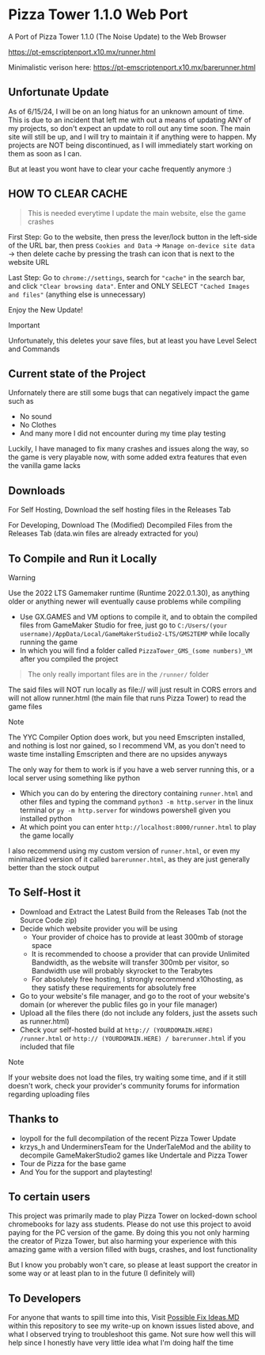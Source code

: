# Pizza Tower 1.1.0 Web Port

A Port of Pizza Tower 1.1.0 (The Noise Update) to the Web Browser

https://pt-emscriptenport.x10.mx/runner.html

Minimalistic verison here: https://pt-emscriptenport.x10.mx/barerunner.html

## Unfortunate Update
As of 6/15/24, I will be on an long hiatus for an unknown amount of time. This is due to an incident that left me with out a means of updating ANY of my projects, so don't expect an update
to roll out any time soon. The main site will still be up, and I will try to maintain it if anything were to happen. My projects are NOT being discontinued, as I will immediately start working on them as soon as I can.

But at least you wont have to clear your cache frequently anymore :)

## HOW TO CLEAR CACHE
> This is needed everytime I update the main website, else the game crashes


First Step: Go to the website, then press the lever/lock button in the left-side of the URL bar, then press ```Cookies and Data```
-> ```Manage on-device site data``` -> then delete cache by pressing the trash can icon that is next to the website URL

Last Step: Go to ```chrome://settings```, search for ```"cache"``` in the search bar, and click ```"Clear browsing data"```.
Enter and ONLY SELECT ```"Cached Images and files"``` (anything else is unnecessary)

Enjoy the New Update!

> [!IMPORTANT]
> Unfortunately, this deletes your save files, but at least you have Level Select and Commands

## Current state of the Project

Unfornately there are still some bugs that can negatively impact the game such as
- No sound
- No Clothes
- And many more I did not encounter during my time play testing

Luckily, I have managed to fix many crashes and issues along the way, so the game is very playable now, with some added extra features that even the vanilla game lacks

## Downloads

For Self Hosting, Download the self hosting files in the Releases Tab

For Developing, Download The (Modified) Decompiled Files from the Releases Tab (data.win files are already extracted for you)

## To Compile and Run it Locally

> [!WARNING]
> Use the 2022 LTS Gamemaker runtime (Runtime 2022.0.1.30), as anything older or anything newer will eventually cause problems while compiling

- Use GX.GAMES and VM options to compile it, and to obtain the compiled files from GameMaker Studio for free, just go to ```C:/Users/(your username)/AppData/Local/GameMakerStudio2-LTS/GMS2TEMP``` while locally running the game
- In which you will find a folder called ```PizzaTower_GMS_(some numbers)_VM``` after you compiled the project
> The only really important files are in the ```/runner/``` folder

The said files will NOT run locally as file:// will just result in CORS errors and will not allow runner.html (the main file that runs Pizza Tower) to read the game files

> [!NOTE]
> The YYC Compiler Option does work, but you need Emscripten installed, and nothing is lost nor gained, so I recommend VM, as you don't need to waste time installing Emscripten and there are no upsides anyways

The only way for them to work is if you have a web server running this, or a local server using something like python
- Which you can do by entering the directory containing ```runner.html``` and other files and typing the command ```python3 -m http.server``` in the linux terminal or ```py -m http.server``` for windows powershell given you installed python
- At which point you can enter ```http://localhost:8000/runner.html``` to play the game locally

I also recommend using my custom version of ```runner.html```, or even my minimalized version of it called ```barerunner.html```, as they are just generally better than the stock output

## To Self-Host it
- Download and Extract the Latest Build from the Releases Tab (not the Source Code zip)
- Decide which website provider you will be using
    - Your provider of choice has to provide at least 300mb of storage space
    - It is recommended to choose a provider that can provide Unlimited Bandwidth, as the website will transfer 300mb per visitor, so Bandwidth use will probably skyrocket to the Terabytes
    - For absolutely free hosting, I strongly recommend x10hosting, as they satisfy these requirements for absolutely free
- Go to your website's file manager, and go to the root of your website's domain (or wherever the public files go in your file manager)
- Upload all the files there (do not include any folders, just the assets such as runner.html)
- Check your self-hosted build at ```http:// (YOURDOMAIN.HERE) /runner.html``` or ```http:// (YOURDOMAIN.HERE) / barerunner.html``` if you included that file
> [!NOTE]
> If your website does not load the files, try waiting some time, and if it still doesn't work, check your provider's community forums for information regarding uploading files

## Thanks to
- loypoll for the full decompilation of the recent Pizza Tower Update
- krzys_h and UnderminersTeam for the UnderTaleMod and the ability to decompile GameMakerStudio2 games like Undertale and Pizza Tower
- Tour de Pizza for the base game
- And You for the support and playtesting!

## To certain users
This project was primarily made to play Pizza Tower on locked-down school chromebooks for lazy ass students. Please do not use this project to avoid paying for the PC version of the game. By doing this you not only harming the creator of Pizza Tower, but also harming your experience with this amazing game with a version filled with bugs, crashes, and lost functionality

But I know you probably won't care, so please at least support the creator in some way or at least plan to in the future (I definitely will)

## To Developers
For anyone that wants to spill time into this, Visit [Possible Fix Ideas.MD](https://github.com/burnedpopcorn/Pizza-Tower-1.1.0-Web-Port/blob/main/Possible%20Fix%20Ideas.md) within this repository to see my write-up on known issues listed above, and what I observed trying to troubleshoot this game. Not sure how well this will help since
I honestly have very little idea what I'm doing half the time
